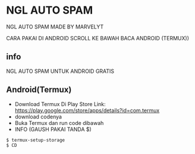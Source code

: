 # NGL AUTO SPAM
NGL AUTO SPAM MADE BY MARVELYT

CARA PAKAI DI ANDROID SCROLL KE BAWAH BACA ANDROID (TERMUX))
## info
NGL AUTO SPAM UNTUK ANDROID GRATIS

<h2>Android(Termux)</h2>

- Download Termux Di Play Store Link: https://play.google.com/store/apps/details?id=com.termux
- download codenya
- Buka Termux dan run code dibawah
- INFO (GAUSH PAKAI TANDA $)
```bash
$ termux-setup-storage
$ CD
